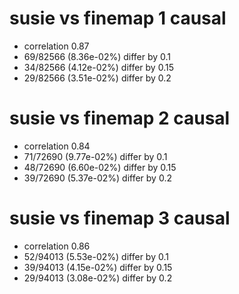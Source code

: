 # susie vs finemap  1 causal

- correlation 0.87
- 69/82566 (8.36e-02%) differ by 0.1
- 34/82566 (4.12e-02%) differ by 0.15
- 29/82566 (3.51e-02%) differ by 0.2


# susie vs finemap  2 causal

- correlation 0.84
- 71/72690 (9.77e-02%) differ by 0.1
- 48/72690 (6.60e-02%) differ by 0.15
- 39/72690 (5.37e-02%) differ by 0.2


# susie vs finemap  3 causal

- correlation 0.86
- 52/94013 (5.53e-02%) differ by 0.1
- 39/94013 (4.15e-02%) differ by 0.15
- 29/94013 (3.08e-02%) differ by 0.2


